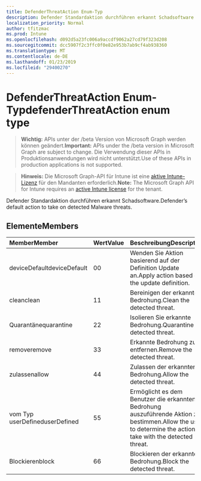 ```yaml
---
title: DefenderThreatAction Enum-Typ
description: Defender Standardaktion durchführen erkannt Schadsoftware.
localization_priority: Normal
author: tfitzmac
ms.prod: Intune
ms.openlocfilehash: d092d5a23fc006a9accdf9062a27cd79f323d208
ms.sourcegitcommit: dcc5907f2c3ffc0f0e82e953b7ab9cf4ab938360
ms.translationtype: MT
ms.contentlocale: de-DE
ms.lasthandoff: 01/23/2019
ms.locfileid: "29400270"
---
```

# <a name="defenderthreataction-enum-type"></a><span data-ttu-id="ee273-103">DefenderThreatAction Enum-Typ</span><span class="sxs-lookup"><span data-stu-id="ee273-103">defenderThreatAction enum type</span></span>

> <span data-ttu-id="ee273-104">**Wichtig:** APIs unter der /beta Version von Microsoft Graph werden können geändert.</span><span class="sxs-lookup"><span data-stu-id="ee273-104">**Important:** APIs under the /beta version in Microsoft Graph are subject to change.</span></span> <span data-ttu-id="ee273-105">Die Verwendung dieser APIs in Produktionsanwendungen wird nicht unterstützt.</span><span class="sxs-lookup"><span data-stu-id="ee273-105">Use of these APIs in production applications is not supported.</span></span>

> <span data-ttu-id="ee273-106">**Hinweis:** Die Microsoft Graph-API für Intune ist eine [aktive Intune-Lizenz](https://go.microsoft.com/fwlink/?linkid=839381) für den Mandanten erforderlich.</span><span class="sxs-lookup"><span data-stu-id="ee273-106">**Note:** The Microsoft Graph API for Intune requires an [active Intune license](https://go.microsoft.com/fwlink/?linkid=839381) for the tenant.</span></span>

<span data-ttu-id="ee273-107">Defender Standardaktion durchführen erkannt Schadsoftware.</span><span class="sxs-lookup"><span data-stu-id="ee273-107">Defender’s default action to take on detected Malware threats.</span></span>

## <a name="members"></a><span data-ttu-id="ee273-108">Elemente</span><span class="sxs-lookup"><span data-stu-id="ee273-108">Members</span></span>
|<span data-ttu-id="ee273-109">Member</span><span class="sxs-lookup"><span data-stu-id="ee273-109">Member</span></span>|<span data-ttu-id="ee273-110">Wert</span><span class="sxs-lookup"><span data-stu-id="ee273-110">Value</span></span>|<span data-ttu-id="ee273-111">Beschreibung</span><span class="sxs-lookup"><span data-stu-id="ee273-111">Description</span></span>|
|:---|:---|:---|
|<span data-ttu-id="ee273-112">deviceDefault</span><span class="sxs-lookup"><span data-stu-id="ee273-112">deviceDefault</span></span>|<span data-ttu-id="ee273-113">0</span><span class="sxs-lookup"><span data-stu-id="ee273-113">0</span></span>|<span data-ttu-id="ee273-114">Wenden Sie Aktion basierend auf der Definition Update an.</span><span class="sxs-lookup"><span data-stu-id="ee273-114">Apply action based on the update definition.</span></span>|
|<span data-ttu-id="ee273-115">clean</span><span class="sxs-lookup"><span data-stu-id="ee273-115">clean</span></span>|<span data-ttu-id="ee273-116">1</span><span class="sxs-lookup"><span data-stu-id="ee273-116">1</span></span>|<span data-ttu-id="ee273-117">Bereinigen der erkannten Bedrohung.</span><span class="sxs-lookup"><span data-stu-id="ee273-117">Clean the detected threat.</span></span>|
|<span data-ttu-id="ee273-118">Quarantäne</span><span class="sxs-lookup"><span data-stu-id="ee273-118">quarantine</span></span>|<span data-ttu-id="ee273-119">2</span><span class="sxs-lookup"><span data-stu-id="ee273-119">2</span></span>|<span data-ttu-id="ee273-120">Isolieren Sie erkannte Bedrohung.</span><span class="sxs-lookup"><span data-stu-id="ee273-120">Quarantine the detected threat.</span></span>|
|<span data-ttu-id="ee273-121">remove</span><span class="sxs-lookup"><span data-stu-id="ee273-121">remove</span></span>|<span data-ttu-id="ee273-122">3</span><span class="sxs-lookup"><span data-stu-id="ee273-122">3</span></span>|<span data-ttu-id="ee273-123">Erkannte Bedrohung zu entfernen.</span><span class="sxs-lookup"><span data-stu-id="ee273-123">Remove the detected threat.</span></span>|
|<span data-ttu-id="ee273-124">zulassen</span><span class="sxs-lookup"><span data-stu-id="ee273-124">allow</span></span>|<span data-ttu-id="ee273-125">4</span><span class="sxs-lookup"><span data-stu-id="ee273-125">4</span></span>|<span data-ttu-id="ee273-126">Zulassen der erkannten Bedrohung.</span><span class="sxs-lookup"><span data-stu-id="ee273-126">Allow the detected threat.</span></span>|
|<span data-ttu-id="ee273-127">vom Typ userDefined</span><span class="sxs-lookup"><span data-stu-id="ee273-127">userDefined</span></span>|<span data-ttu-id="ee273-128">5</span><span class="sxs-lookup"><span data-stu-id="ee273-128">5</span></span>|<span data-ttu-id="ee273-129">Ermöglicht es dem Benutzer die erkannten Bedrohung auszuführende Aktion zu bestimmen.</span><span class="sxs-lookup"><span data-stu-id="ee273-129">Allow the user to determine the action to take with the detected threat.</span></span>|
|<span data-ttu-id="ee273-130">Blockieren</span><span class="sxs-lookup"><span data-stu-id="ee273-130">block</span></span>|<span data-ttu-id="ee273-131">6</span><span class="sxs-lookup"><span data-stu-id="ee273-131">6</span></span>|<span data-ttu-id="ee273-132">Blockieren der erkannten Bedrohung.</span><span class="sxs-lookup"><span data-stu-id="ee273-132">Block the detected threat.</span></span>|




